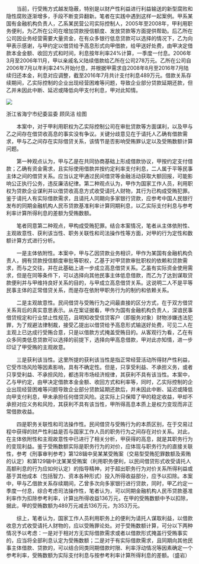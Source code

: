 　　当前，行受贿方式越发隐蔽，特别是以财产性利益进行利益输送的新型腐败和隐性腐败逐渐增多，手段不断变异翻新。笔者在实践中遇到这样一起案例。甲系某国有金融机构负责人，乙系某民营公司实际控制人，2005年至2008年，甲利用职务便利，为乙所在公司在增加贷款授信额度、发放贷款等方面提供帮助。后乙所在公司因业务经营需要大量资金，在有众多银行低息贷款可以选择的情况下，乙为向甲表示感谢，与甲约定以借贷给予高息形式向甲借款，给甲送好处费，由甲决定借款本金金额、收回方式和时间，利息按年利率24%计算，一季度一付息。2006年3月至2006年11月，甲以亲戚名义陆续借款给乙所在公司278万元。乙所在公司自2006年7月以年利率24%开始付息，并根据甲需求自2008年8月至2016年7月陆续归还本金，利息对应调整，截至2016年7月共计支付利息489万元。借款关系存续期间，乙实际控制的企业出现经营困难等问题，导致企业部分贷款延期还款，但乙并未因此中断、延迟或降低向甲支付利息，甲对此知情。

![](https://www.ccdi.gov.cn/hdjln/ywtt/202408/W020240830580467913190.jpeg)

浙江省海宁市纪委监委 顾凤洁 绘图

　　本案中，对于甲利用职权为乙实际控制公司在审批贷款等方面谋利，以及甲与乙之间存在借贷收高息的事实没有争议。关键分歧意见在于请托人乙确有借款需求，甲与乙之间存在实际借贷关系，该情节是否影响受贿罪认定以及受贿数额计算问题。

　　第一种观点认为，甲与乙是在共同协商基础上形成借款协议，甲按约定支付借款；乙确有资金需求，且实际使用借款并按约定利率支付利息，二人属于平等民事主体之间的借贷关系。应当认定甲通过民间借贷等金融活动获取大额回报，可能影响公正执行公务，违反廉洁纪律。第二种观点认为，甲作为国家工作人员，利用职权为贷款企业谋利并以借贷收高息方式收受请托人财物，其行为已构成受贿犯罪。鉴于请托人有实际借款需求，且请托人同期向多家银行贷款，应参考中国人民银行发布的同期金融机构人民币贷款基准利率计算同期利息，以乙实际支付利息与参考利率计算所得利息的差额为受贿数额。

　　笔者同意第二种观点，甲构成受贿犯罪。结合本案情况，笔者从主体依附性、主观故意性、获利该当性、职务关联性和司法操作性等方面，对甲的行为定性和数额计算方式进行分析。

　　一是主体依附性。本案中，甲与乙因贷款业务相识，甲作为某国有金融机构负责人，拥有贷款授信额度审批等职权，乙基于对甲贷款审批职权的依赖和贷款需求，而与之交往，并在此基础上进一步成立高息借贷关系。乙虽有实际资金使用需求，但是在同等条件下，可以选择向其他民事主体低息借款，而乙为了达到谋取贷款便利并与甲维持良好关系的目的，与甲成立高息借贷关系。这说明二人不是平等民事主体的正常借贷关系，而是存在依附甲职务行为的制约和依赖关系。

　　二是主观故意性。民间借贷与受贿行为之间最直接的区分方式，在于双方借贷关系背后的真实意思表示。从在案证据看，甲作为国有金融机构负责人，深谙民事借贷规定和行业禁止性规范，且明知收受信贷客户（即服务对象）财物涉嫌违法犯罪，为了规避法律制裁，接受乙提出以借贷给予高息形式输送好处费，可见二人在主观上已达成行受贿合意，只是以借款方式掩盖受贿目的。从客观行为看，乙在有众多同类低息贷款可以选择的前提下，选择向甲高息借款，甲对此亦知情，进一步印证了甲受贿的主观故意。

　　三是获利该当性。这里所提的获利该当性是指正常经营活动所得财产性利益，它受市场风险等因素影响，具有不确定性。但是，只享受利益、不承担义务，或者只享受利益、不承担风险，都违背市场经济规律，其获利不具有该当性。本案中，乙与甲约定，由甲决定借款本金金额、收回方式和利率等，同时，乙实际控制的企业出现经营困难等问题导致企业部分贷款延期还款后，并未因此中断、延迟或降低向甲支付利息，甲未承担任何借贷风险。这实际上只保障了甲的稳定收益，甲却不承担对应义务和风险，其获利不具有该当性，甲所得高息本质上是权力变现而非正常借款收益。

　　四是职务关联性和司法操作性。民间借贷与受贿行为的本质区别，在于交易过程中获得的财产性利益是否与国家工作人员的职务行为之间存在对价关系。对此，在主体依附性和主观故意性中已进行了相关分析，甲获得的高息，就是其职务行为的变现利益。鉴于受贿数额实际是职务行为的对价，应体现与职务行为的直接关联性，参考《刑事审判参考》第128辑中吴某某受贿案（交易型受贿犯罪数额及索贿的认定）和第129辑中沈某某受贿案（利用职务便利，以民间借贷形式收受请托人高额利息的行为应如何认定）的指导精神，对于超出职务行为对价关系所得利益或基于其他成本（包括智力、资本各种形式）投入所得收益部分，应予以扣除。本案中，甲与乙借款关系存续期间，乙曾多次向多家银行进行贷款，同时，甲乙约定一季度一付息，综合考虑司法操作性，笔者认为，可以同期金融机构人民币贷款基准利率作为扣除参考利率，计算出所得收益136万元，在甲的受贿数额中予以扣除，据此，甲的受贿数额为489万元减去136万元，为353万元。

　　综上，笔者认为，国家工作人员利用职务上的便利为请托人谋取利益，以借款收息方式收受请托人财物的，应以受贿罪论处。对于受贿数额计算，可分以下两种情况予以考虑：一是对于相对方无实际借款需求或者以借款形式掩盖行受贿事实的，应当将全部利息认定为受贿数额；二是对于有实际借款需求，且同期向其他民事主体借款、贷款的，可以结合同类同期借款时限、利率浮动情况等因素确定一个参考利率，受贿数额为实际支付利息与按参考利率计算所得利息的差额。（盛岩）
